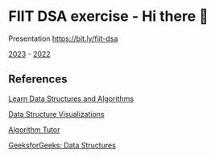 # FIIT DSA exercise - Hi there 👋

Presentation https://bit.ly/fiit-dsa

[2023](https://docs.google.com/presentation/d/1O76KDGSoI795rsJ3YIh035o7c5xl2rcnhv8OyOx6438/edit#slide=id.p) - 
[2022](https://docs.google.com/presentation/d/1Pnq0ttpUiaG6scH1ZlH3u3CBaxuhebO_KbDm07jrl5E/edit#slide=id.p) 


## References

[Learn Data Structures and Algorithms](https://www.programiz.com/dsa)

[Data Structure Visualizations](https://www.cs.usfca.edu/~galles/visualization/Algorithms.html)

[Algorithm Tutor](https://algorithmtutor.com/)

[GeeksforGeeks: Data Structures](https://www.geeksforgeeks.org/data-structures/?ref=shm)


<!--

**Here are some ideas to get you started:**

🙋‍♀️ A short introduction - what is your organization all about?
🌈 Contribution guidelines - how can the community get involved?
👩‍💻 Useful resources - where can the community find your docs? Is there anything else the community should know?
🍿 Fun facts - what does your team eat for breakfast?
🧙 Remember, you can do mighty things with the power of [Markdown](https://docs.github.com/github/writing-on-github/getting-started-with-writing-and-formatting-on-github/basic-writing-and-formatting-syntax)
-->
